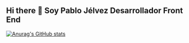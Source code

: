 ## Hi there 👋 Soy Pablo Jélvez Desarrollador Front End

[![Anurag's GitHub stats](https://github-readme-stats.vercel.app/api?PabloJelvez=anuraghazra)](https://github.com/anuraghazra/github-readme-stats)

<!--
**PabloJelvez/PabloJelvez** is a ✨ _special_ ✨ repository because its `README.md` (this file) appears on your GitHub profile.

Here are some ideas to get you started:

- 🔭 I’m currently working on ...
- 🌱 I’m currently learning ...
- 👯 I’m looking to collaborate on ...
- 🤔 I’m looking for help with ...
- 💬 Ask me about ...
- 📫 How to reach me: ...
- 😄 Pronouns: ...
- ⚡ Fun fact: ...
-->
